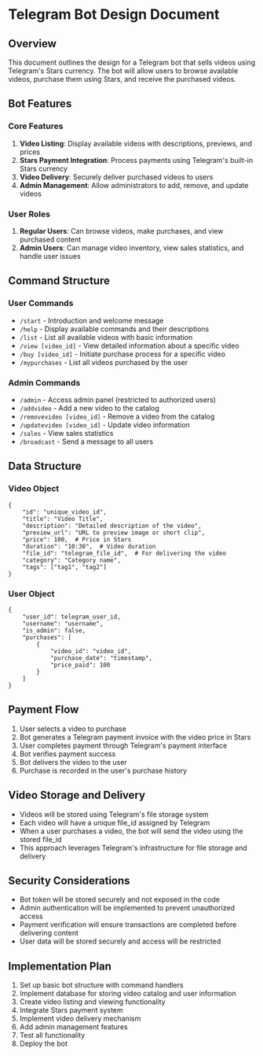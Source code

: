 # Telegram Bot Design Document

## Overview
This document outlines the design for a Telegram bot that sells videos using Telegram's Stars currency. The bot will allow users to browse available videos, purchase them using Stars, and receive the purchased videos.

## Bot Features

### Core Features
1. **Video Listing**: Display available videos with descriptions, previews, and prices
2. **Stars Payment Integration**: Process payments using Telegram's built-in Stars currency
3. **Video Delivery**: Securely deliver purchased videos to users
4. **Admin Management**: Allow administrators to add, remove, and update videos

### User Roles
1. **Regular Users**: Can browse videos, make purchases, and view purchased content
2. **Admin Users**: Can manage video inventory, view sales statistics, and handle user issues

## Command Structure

### User Commands
- `/start` - Introduction and welcome message
- `/help` - Display available commands and their descriptions
- `/list` - List all available videos with basic information
- `/view [video_id]` - View detailed information about a specific video
- `/buy [video_id]` - Initiate purchase process for a specific video
- `/mypurchases` - List all videos purchased by the user

### Admin Commands
- `/admin` - Access admin panel (restricted to authorized users)
- `/addvideo` - Add a new video to the catalog
- `/removevideo [video_id]` - Remove a video from the catalog
- `/updatevideo [video_id]` - Update video information
- `/sales` - View sales statistics
- `/broadcast` - Send a message to all users

## Data Structure

### Video Object
```
{
    "id": "unique_video_id",
    "title": "Video Title",
    "description": "Detailed description of the video",
    "preview_url": "URL to preview image or short clip",
    "price": 100,  # Price in Stars
    "duration": "10:30",  # Video duration
    "file_id": "telegram_file_id",  # For delivering the video
    "category": "Category name",
    "tags": ["tag1", "tag2"]
}
```

### User Object
```
{
    "user_id": telegram_user_id,
    "username": "username",
    "is_admin": false,
    "purchases": [
        {
            "video_id": "video_id",
            "purchase_date": "timestamp",
            "price_paid": 100
        }
    ]
}
```

## Payment Flow
1. User selects a video to purchase
2. Bot generates a Telegram payment invoice with the video price in Stars
3. User completes payment through Telegram's payment interface
4. Bot verifies payment success
5. Bot delivers the video to the user
6. Purchase is recorded in the user's purchase history

## Video Storage and Delivery
- Videos will be stored using Telegram's file storage system
- Each video will have a unique file_id assigned by Telegram
- When a user purchases a video, the bot will send the video using the stored file_id
- This approach leverages Telegram's infrastructure for file storage and delivery

## Security Considerations
- Bot token will be stored securely and not exposed in the code
- Admin authentication will be implemented to prevent unauthorized access
- Payment verification will ensure transactions are completed before delivering content
- User data will be stored securely and access will be restricted

## Implementation Plan
1. Set up basic bot structure with command handlers
2. Implement database for storing video catalog and user information
3. Create video listing and viewing functionality
4. Integrate Stars payment system
5. Implement video delivery mechanism
6. Add admin management features
7. Test all functionality
8. Deploy the bot

